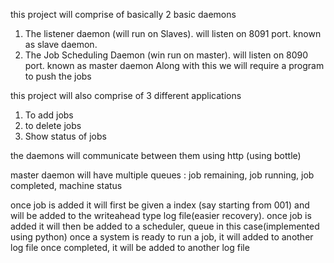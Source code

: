this project will comprise of basically 2 basic daemons
1) The listener daemon (will run on Slaves). will listen on 8091 port. known as slave daemon.
2) The Job Scheduling Daemon (win run on master). will listen on 8090 port. known as master daemon
Along with this we will require a program to push the jobs
 
this project will also comprise of 3 different applications
1) To add jobs
2) to delete jobs
3) Show status of jobs 


the daemons will communicate between them using http (using bottle)

master daemon will have multiple queues : job remaining, job running, job completed, machine status

once job is added it will first be given a index (say starting from 001) and will be added to the writeahead type log file(easier recovery).
once job is added it will then be added to a scheduler, queue in this case(implemented using python)
once a system is ready to run a job, it will added to another log file
once completed, it will be added to another log file
